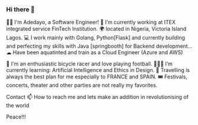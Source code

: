 ### Hi there 👋

👩‍💻 I'm Adedayo, a Software Engineer!
🔭 I’m currently working at ITEX integrated service FinTech Institution.
🌍 located in Nigeria, Victoria Island Lagos.
💻 I work mainly with Golang, Python[Flask] and currently building and perfecting my skills with Java [springbooth] for Backend development...
☁ Have been aquatinted and train as a  Cloud Engineer (Azure and AWS)


🛵 I'm an enthusiastic bicycle racer and love playing football.
👩🏽‍🎓 I’m currently learning: Artificial Intelligence and Ethics in Design.
🧳 Travelling is always the best plan for me especially to FRANCE and SPAIN.
🎟️ Festivals, concerts, theater and other parties are not really my favorites.


Contact
📫 How to reach me and lets make an addition in revolutionising of the world 


Peace!!!
